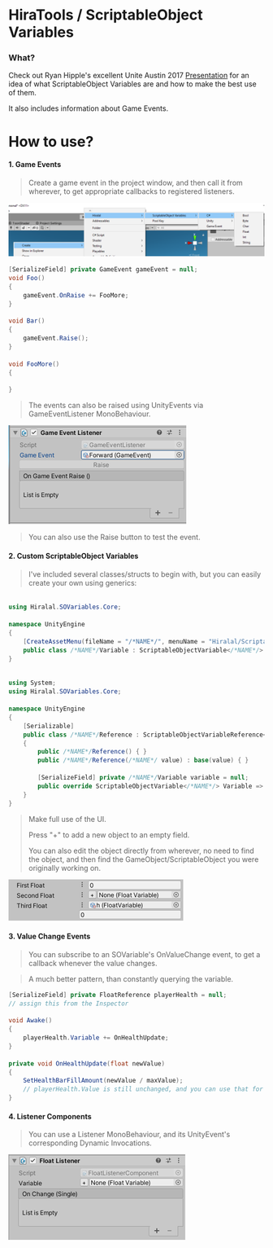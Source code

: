﻿# HiraTools / ScriptableObject Variables

### What?

Check out Ryan Hipple's excellent Unite Austin 2017 [Presentation](https://youtu.be/raQ3iHhE_Kk?t=1057) for an idea of what ScriptableObject Variables are and how to make the best use of them.

It also includes information about Game Events.

# How to use?

#### 1. Game Events

> Create a game event in the project window, and then call it from wherever, to get appropriate callbacks to registered listeners.

![IMAGE PLACEHOLDER - gameeventcreation](.images/gameeventcreation.png)

```c#
[SerializeField] private GameEvent gameEvent = null;
void Foo()
{
    gameEvent.OnRaise += FooMore; 
}

void Bar()
{
    gameEvent.Raise();
}

void FooMore()
{

}
```

> The events can also be raised using UnityEvents via GameEventListener MonoBehaviour.

![IMAGE PLACEHOLDER - GAMEEVENTLISTENER](.images/gameeventlistener.png)

> You can also use the Raise button to test the event.

#### 2. Custom ScriptableObject Variables

> I've included several classes/structs to begin with, but you can easily create your own using generics:

```C#

using Hiralal.SOVariables.Core;

namespace UnityEngine
{
    [CreateAssetMenu(fileName = "/*NAME*/", menuName = "Hiralal/ScriptableObject Variables/Custom//*NAME*/")]
    public class /*NAME*/Variable : ScriptableObjectVariable</*NAME*/> { }
}
```
```C#

using System;
using Hiralal.SOVariables.Core;

namespace UnityEngine
{
    [Serializable]
    public class /*NAME*/Reference : ScriptableObjectVariableReference</*NAME*/>
    {
        public /*NAME*/Reference() { }
        public /*NAME*/Reference(/*NAME*/ value) : base(value) { }

        [SerializeField] private /*NAME*/Variable variable = null;
        public override ScriptableObjectVariable</*NAME*/> Variable => variable;
    }
}
```

>Make full use of the UI.
>
>Press "+" to add a new object to an empty field.
>
>You can also edit the object directly from wherever, no need to find the object, and then find the GameObject/ScriptableObject you were originally working on.

![IMAGE PLACEHOLDER - SOREFERENCEPROPERTYDRAWER](.images/soreferencedrawer.png)

#### 3. Value Change Events

> You can subscribe to an SOVariable's OnValueChange event, to get a callback whenever the value changes.

> A much better pattern, than constantly querying the variable.
```c#
[SerializeField] private FloatReference playerHealth = null;
// assign this from the Inspector

void Awake()
{
    playerHealth.Variable += OnHealthUpdate;
}

private void OnHealthUpdate(float newValue)
{
    SetHealthBarFillAmount(newValue / maxValue);
    // playerHealth.Value is still unchanged, and you can use that for the previous value.
}
```

#### 4. Listener Components

> You can use a Listener MonoBehaviour, and its UnityEvent's corresponding Dynamic Invocations.

![IMAGE PLACEHOLDER - FLOATLISTENER](.images/floatlistener.png)